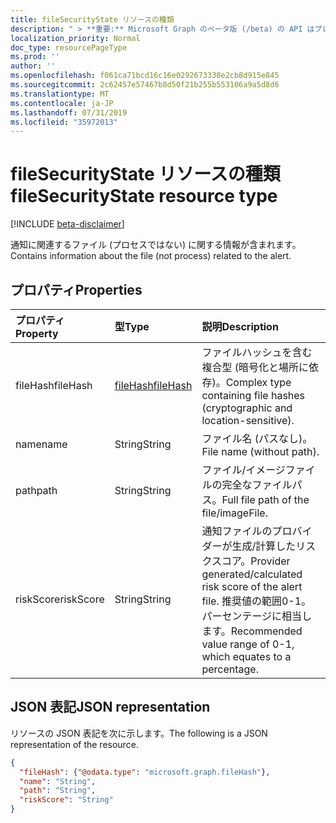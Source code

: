 ```yaml
---
title: fileSecurityState リソースの種類
description: " > **重要:** Microsoft Graph のベータ版 (/beta) の API はプレビュー中であるため、変更されることがあります。 実稼働アプリケーションでは、これらの API の使用はサポートされていません。"
localization_priority: Normal
doc_type: resourcePageType
ms.prod: ''
author: ''
ms.openlocfilehash: f061ca71bcd16c16e0292673338e2cb8d915e845
ms.sourcegitcommit: 2c62457e57467b8d50f21b255b553106a9a5d8d6
ms.translationtype: MT
ms.contentlocale: ja-JP
ms.lasthandoff: 07/31/2019
ms.locfileid: "35972013"
---
```

# <a name="filesecuritystate-resource-type"></a><span data-ttu-id="3a3d2-104">fileSecurityState リソースの種類</span><span class="sxs-lookup"><span data-stu-id="3a3d2-104">fileSecurityState resource type</span></span>

 [!INCLUDE [beta-disclaimer](../../includes/beta-disclaimer.md)]

<span data-ttu-id="3a3d2-105">通知に関連するファイル (プロセスではない) に関する情報が含まれます。</span><span class="sxs-lookup"><span data-stu-id="3a3d2-105">Contains information about the file (not process) related to the alert.</span></span>

## <a name="properties"></a><span data-ttu-id="3a3d2-106">プロパティ</span><span class="sxs-lookup"><span data-stu-id="3a3d2-106">Properties</span></span>

| <span data-ttu-id="3a3d2-107">プロパティ</span><span class="sxs-lookup"><span data-stu-id="3a3d2-107">Property</span></span>   | <span data-ttu-id="3a3d2-108">型</span><span class="sxs-lookup"><span data-stu-id="3a3d2-108">Type</span></span>|<span data-ttu-id="3a3d2-109">説明</span><span class="sxs-lookup"><span data-stu-id="3a3d2-109">Description</span></span>|
|:---------------|:--------|:----------|
|<span data-ttu-id="3a3d2-110">fileHash</span><span class="sxs-lookup"><span data-stu-id="3a3d2-110">fileHash</span></span>|[<span data-ttu-id="3a3d2-111">fileHash</span><span class="sxs-lookup"><span data-stu-id="3a3d2-111">fileHash</span></span>](filehash.md)|<span data-ttu-id="3a3d2-112">ファイルハッシュを含む複合型 (暗号化と場所に依存)。</span><span class="sxs-lookup"><span data-stu-id="3a3d2-112">Complex type containing file hashes (cryptographic and location-sensitive).</span></span>|
|<span data-ttu-id="3a3d2-113">name</span><span class="sxs-lookup"><span data-stu-id="3a3d2-113">name</span></span>|<span data-ttu-id="3a3d2-114">String</span><span class="sxs-lookup"><span data-stu-id="3a3d2-114">String</span></span>|<span data-ttu-id="3a3d2-115">ファイル名 (パスなし)。</span><span class="sxs-lookup"><span data-stu-id="3a3d2-115">File name (without path).</span></span>|
|<span data-ttu-id="3a3d2-116">path</span><span class="sxs-lookup"><span data-stu-id="3a3d2-116">path</span></span>|<span data-ttu-id="3a3d2-117">String</span><span class="sxs-lookup"><span data-stu-id="3a3d2-117">String</span></span>|<span data-ttu-id="3a3d2-118">ファイル/イメージファイルの完全なファイルパス。</span><span class="sxs-lookup"><span data-stu-id="3a3d2-118">Full file path of the file/imageFile.</span></span>|
|<span data-ttu-id="3a3d2-119">riskScore</span><span class="sxs-lookup"><span data-stu-id="3a3d2-119">riskScore</span></span>|<span data-ttu-id="3a3d2-120">String</span><span class="sxs-lookup"><span data-stu-id="3a3d2-120">String</span></span>|<span data-ttu-id="3a3d2-121">通知ファイルのプロバイダーが生成/計算したリスクスコア。</span><span class="sxs-lookup"><span data-stu-id="3a3d2-121">Provider generated/calculated risk score of the alert file.</span></span> <span data-ttu-id="3a3d2-122">推奨値の範囲0-1。パーセンテージに相当します。</span><span class="sxs-lookup"><span data-stu-id="3a3d2-122">Recommended value range of 0-1, which equates to a percentage.</span></span>|

## <a name="json-representation"></a><span data-ttu-id="3a3d2-123">JSON 表記</span><span class="sxs-lookup"><span data-stu-id="3a3d2-123">JSON representation</span></span>

<span data-ttu-id="3a3d2-124">リソースの JSON 表記を次に示します。</span><span class="sxs-lookup"><span data-stu-id="3a3d2-124">The following is a JSON representation of the resource.</span></span>

<!-- {
  "blockType": "resource",
  "optionalProperties": [

  ],
  "@odata.type": "microsoft.graph.fileSecurityState"
}-->

```json
{
  "fileHash": {"@odata.type": "microsoft.graph.fileHash"},
  "name": "String",
  "path": "String",
  "riskScore": "String"
}

```

<!-- uuid: 8fcb5dbc-d5aa-4681-8e31-b001d5168d79
2015-10-25 14:57:30 UTC -->
<!--
{
  "type": "#page.annotation",
  "description": "fileSecurityState resource",
  "keywords": "",
  "section": "documentation",
  "tocPath": "",
  "suppressions": []
}
-->

